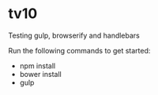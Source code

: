 tv10
====

Testing gulp, browserify and handlebars

Run the following commands to get started:
* npm install
* bower install
* gulp